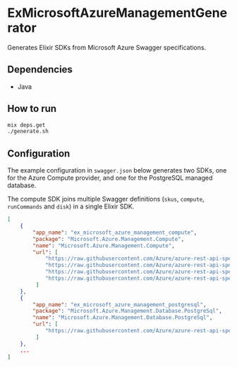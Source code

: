 # ExMicrosoftAzureManagementGenerator

Generates Elixir SDKs from Microsoft Azure Swagger specifications. 

## Dependencies

- Java

## How to run

```bash
mix deps.get
./generate.sh
```

## Configuration

The example configuration in `swagger.json` below generates two SDKs, one for the Azure Compute provider, and one for the PostgreSQL managed database. 

The compute SDK joins multiple Swagger definitions (`skus`, `compute`, `runCommands` and `disk`) in a single Elixir SDK. 

```json
[
    { 
        "app_name": "ex_microsoft_azure_management_compute",
        "package": "Microsoft.Azure.Management.Compute", 
        "name": "Microsoft.Azure.Management.Compute", 
        "url": [
            "https://raw.githubusercontent.com/Azure/azure-rest-api-specs/master/specification/compute/resource-manager/Microsoft.Compute/stable/2017-09-01/skus.json",
            "https://raw.githubusercontent.com/Azure/azure-rest-api-specs/master/specification/compute/resource-manager/Microsoft.Compute/stable/2017-12-01/compute.json",
            "https://raw.githubusercontent.com/Azure/azure-rest-api-specs/master/specification/compute/resource-manager/Microsoft.Compute/stable/2017-12-01/runCommands.json",
            "https://raw.githubusercontent.com/Azure/azure-rest-api-specs/master/specification/compute/resource-manager/Microsoft.Compute/stable/2018-04-01/disk.json"
         ]
    },
    { 
        "app_name": "ex_microsoft_azure_management_postgresql",
        "package": "Microsoft.Azure.Management.Database.PostgreSql", 
        "name": "Microsoft.Azure.Management.Database.PostgreSql", 
        "url": [ 
            "https://raw.githubusercontent.com/Azure/azure-rest-api-specs/master/specification/postgresql/resource-manager/Microsoft.DBforPostgreSQL/stable/2017-12-01/postgresql.json"
         ]
    },
    ...
]
```
